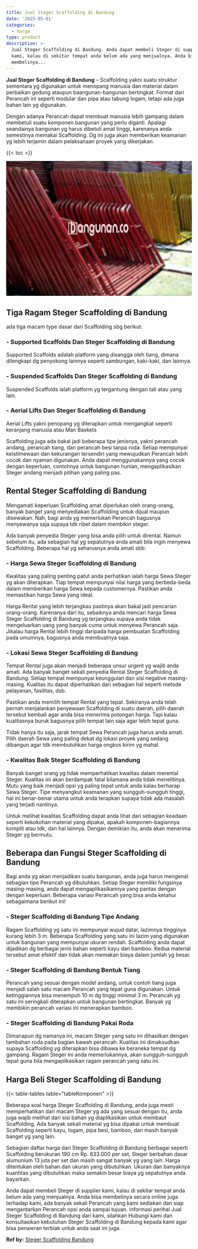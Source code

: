 ```yaml
---
title: Jual Steger Scaffolding di Bandung
date: '2025-05-01'
categories:
  - harga
type: product
description: >-
  Jual Steger Scaffolding di Bandung. Anda dapat membeli Steger di supplier
  kami, kalau di sekitar tempat anda belum ada yang menjualnya. Anda bisa
  membelinya...
---
```


**Jual Steger Scaffolding di Bandung** – Scaffolding yakni suatu struktur sementara yg digunakan untuk menopang manusia dan material dalam perbaikan gedung ataupun baangunan-bangunan bertingkat. Format dari Perancah ini seperti modular dan pipa atau tabung logam, tetapi ada juga bahan lain yg digunakan.

Dengan adanya Perancah dapat membuat manusia lebih gampang dalam membetuli suatu komponen bangunan yang perlu diganti. Apalagi seandainya bangunan yg harus dibetuli amat tinggi, karenanya anda semestinya memakai Scaffolding. Dg ini juga akan memberikan keamanan yg lebih terjamin dalam pelaksanaan proyek yang dikerjakan.

{{< toc >}}

![Jual Steger Scaffolding di Bandung](/images/sewa-scaffolding-steger-30.png)

## Tiga Ragam Steger Scaffolding di Bandung

ada tiga macam type dasar dari Scaffolding sbg berikut:

### \- Supported Scaffolds Dan Steger Scaffolding di Bandung

Supported Scaffolds adalah platform yang disangga oleh tiang, dimana dilengkapi dg penyokong lainnya seperti sambungan, kaki-kaki, dan lainnya.

### \- Suspended Scaffolds Dan Steger Scaffolding di Bandung

Suspended Scaffolds ialah platform yg tergantung dengan tali atau yang lain.

### \- Aerial Lifts Dan Steger Scaffolding di Bandung

Aerial Lifts yakni penopang yg diterapkan untuk mengangkat seperti keranjang manusia atau Man Baskets

Scaffolding juga ada bakal jadi beberapa tipe jenisnya, yakni perancah andang, perancah tiang, dan perancah besi tanpa roda. Setiap mempunyai keistimewaan dan kekurangan tersendiri yang mewujudkan Perancah lebih cocok dan nyaman digunakan. Anda dapat menggunakannya yang cocok dengan keperluan, contohnya untuk bangunan hunian, mengaplikasikan Steger andang menjadi pilihan yang paling pas.

## Rental Steger Scaffolding di Bandung

Mengamati keperluan Scaffolding amat diperlukan oleh orang-orang, banyak banget yang menyediakan Scaffolding untuk dijual maupun disewakan. Nah, bagi anda yg memerlukan Perancah bagusnya menyewanya saja supaya tdk ribet dalam membikin steger.

Ada banyak penyedia Steger yang bisa anda pilih untuk dirental. Namun sebelum itu, ada sebagian hal yg sepatutnya anda amati bila ingin menyewa Scaffolding. Beberapa hal yg seharusnya anda amati sbb:

### \- Harga Sewa Steger Scaffolding di Bandung

Kwalitas yang paling penting patut anda perhatikan ialah harga Sewa Steger yg akan diterapkan. Tiap tempat mempunyai nilai harga yang berbeda-beda dalam memberikan harga Sewa kepada customernya. Pastikan anda memastikan harga Sewa yang ideal.

Harga Rental yang lebih terjangkau pastinya akan bakal jadi pencarian orang-orang. Karenanya dari itu, sebaiknya anda mencari harga Sewa Steger Scaffolding di Bandung yg terjangkau supaya anda tidak mengeluarkan uang yang banyak cuma untuk menyewa Perancah saja. Jikalau harga Rental lebih tinggi daripada harga pembuatan Scaffolding pada umumnya, bagusnya anda membuatnya saja.

### \- Lokasi Sewa Steger Scaffolding di Bandung

Tempat Rental juga akan menjadi beberapa unsur urgent yg wajib anda amati. Ada banyak banget sekali penyedia Rental Steger Scaffolding di Bandung. Setiap tempat mempunyai keunggulan dan sisi negative masing-masing. Kualitas itu dapat diperhatikan dari sebagian hal seperti metode pelayanan, fasilitas, dsb.

Pastikan anda memilih tempat Rental yang tepat. Sekiranya anda telah pernah menjalankan penyewaan Scaffolding di suatu daerah, pilih daerah tersebut kembali agar anda bisa menerima potongan harga. Tapi kalau kualitasnya buruk bagusnya pilih tempat lain saja agar lebih tepat guna.

Tidak hanya itu saja, jarak tempat Sewa Perancah juga harus anda amati. Pilih daerah Sewa yang paling dekat dg lokasi proyek yang sedang dibangun agar tdk membutuhkan harga ongkos kirim yg mahal.

### \- Kwalitas Baik Steger Scaffolding di Bandung

Banyak banget orang yg tidak memperhatikan kwalitas dalam merental Steger. Kualitas ini akan berdampak fatal bilamana anda tidak menelitinya. Mutu yang baik menjadi opsi yg paling tepat untuk anda kalau berharap Sewa Steger. Tipe menyangkut keamanan yang sungguh-sungguh tinggi, hal ini benar-benar utama untuk anda terapkan supaya tidak ada masalah yang terjadi nantinya.

Untuk melihat kwalitas Scaffolding dapat anda lihat dari sebagian keadaan seperti kekokohan material yang dipakai, apakah komponen-bagiannya komplit atau tdk, dan hal lainnya. Dengan demikian itu, anda akan menerima Steger yg bermutu.

## Beberapa dan Fungsi Steger Scaffolding di Bandung

Bagi anda yg akan menjadikan suatu bangunan, anda juga harus mengenal sebagian tipe Perancah yg dibutuhkan. Setiap Steger memiliki fungsinya masing-masing, anda dapat mengaplikasikannya yang pantas dengan dengan keperluan. Beberapa variasi Perancah yang bisa anda ketahui sebagaimana berikut ini!

### \- Steger Scaffolding di Bandung Tipe Andang

Ragam Scaffolding yg satu ini mempunyai wujud datar, lazimnya tingginya kurang lebih 3 m. Beberapa Scaffolding yang satu ini lazim yang digunakan untuk bangunan yang mempunyai ukuran rendah. Scaffolding anda dapat dijadikan dg berbagai jenis bahan seperti kayu dan bamboo. Kedua material tersebut amat efektif dan tidak akan memakan biaya dalam jumlah yg besar.

### \- Steger Scaffolding di Bandung Bentuk Tiang

Perancah yang sesuai dengan model andang, untuk contoh tiang juga menjadi salah satu macam Perancah yang tepat guna digunakan. Untuk ketinggiannya bisa menempuh 10 m dg tinggi minimal 3 m. Perancah yg satu ini seringkali diterapkan untuk bangunan bertingkat. Banyak yg membikin perancah variasi ini menerapkan bamboo.

### \- Steger Scaffolding di Bandung Pakai Roda

Dimanapun dg namanya ini, macam Steger yang satu ini dihasilkan dengan tambahan roda pada bagian bawah perancah. Kualitas ini dimaksudkan supaya Scaffolding yg diterapkan bisa dibawa ke beraneka tempat dg gampang. Ragam Steger ini anda memerlukannya, akan sungguh-sungguh tepat guna bila mengaplikasikan ragam perancah yang satu ini.

## Harga Beli Steger Scaffolding di Bandung

{{< table-tables table="tableKomponen" >}}

Beberapa soal harga Steger Scaffolding di Bandung, anda juga mesti memperhatikan dari macam Steger yg ada yang sesuai dengan itu, anda juga wajib melihat dari sisi bahan yg diaplikasikan untuk membaut Scaffolding. Ada banyak sekali material yg bisa dipakai untuk membuat Scaffolding seperti kayu, logam, pipa besi, bamboo, dan masih banyak banget yg yang lain.

Sebagian daftar harga dari Steger Scaffolding di Bandung berbagai seperti Scaffolding berukuran 190 cm Rp. 633.000 per set, Steger berbahan dasar alumunium 13 juta per set dan masih sangat banyak yg yang lain. Harga ditentukan oleh bahan dan ukuran yang dibutuhkan. Ukuran dan banyaknya kuantitas yang dibutuhkan maka semakin besar biaya yg sepatutnya anda bayarkan.

Anda dapat membeli Steger di supplier kami, kalau di sekitar tempat anda belum ada yang menjualnya. Anda bisa membelinya secara online juga terhadap kami, ada banyak sekali Perancah yang kami sediakan dan siap mengantarkan Perancah opsi anda sampai tujuan. informasi perihal Jual Steger Scaffolding di Bandung dari kami, silahkan Hubungi kami dan konsultasikan kebutuhan Steger Scaffolding di Bandung kepada kami agar bisa penawran terbiak untuk anda saat ini juga.

**Ref by:** [Steger Scaffolding Bandung](https://id.wikipedia.org/wiki/Steger)
